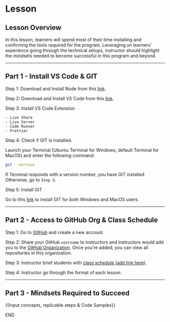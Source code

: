 # Lesson

## Lesson Overview

In this lesson, learners will spend most of their time installing and confirming the tools required for the program. Leveraging on learners' experience going through the technical setups, instructor should highlight the mindsets needed to become successful in this program and beyond.

---

## Part 1 - Install VS Code & GIT

Step 1: Download and Install Node from this [link](https://nodejs.org/en/).

Step 2: Download and Install VS Code from this [link](https://code.visualstudio.com/).

Step 3: Install VS Code Extension
    
    - Live Share
    - Live Server
    - Code Runner
    - Prettier

Step 4: Check if GIT is installed.

Launch your Terminal (Ubuntu Terminal for Windows, default Terminal for MacOS) and enter the following command:

```sh
git --version
```

If Terminal responds with a version number, you have GIT installed. Otherwise, go to `Step 5`.

Step 5: Install GIT

Go to this [link](https://github.com/git-guides/install-git) to install GIT for both Windows and MacOS users.

---

## Part 2 - Access to GitHub Org & Class Schedule

Step 1: Go to [GitHub](https://github.com) and create a new account.

Step 2: Share your GitHub `username` to instructors and instructors would add you to the [GitHub Organization](https://github.com/trent-f2f-bootcamp-pt). Once you're added, you can view all repositories in this organization.

Step 3: Instructor brief students with [class schedule (add link here)]().

Step 4: Instructor go through the format of each lesson.

---

## Part 3 - Mindsets Required to Succeed

{{Input concepts, replicable steps & Code Samples}}

END